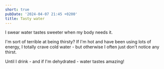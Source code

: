 ```yaml
---
short: true
pubDate: '2024-04-07 21:45 +0200'
title: Tasty water
---
```

I swear water tastes sweeter when my body needs it.

I'm sort of terrible at being thirsty? If I'm hot and have been using lots of energy, I totally crave cold water - but otherwise I often just don't notice any thirst.

Until I drink - and if I'm dehydrated - water tastes amazing!